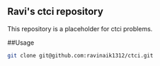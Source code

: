 ## Ravi's ctci repository
This repository is a placeholder for ctci problems. 

##Usage
```bash
git clone git@github.com:ravinaik1312/ctci.git
```
